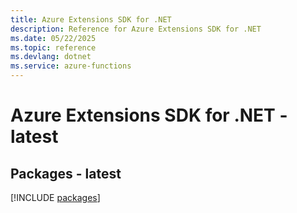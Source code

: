 ```yaml
---
title: Azure Extensions SDK for .NET
description: Reference for Azure Extensions SDK for .NET
ms.date: 05/22/2025
ms.topic: reference
ms.devlang: dotnet
ms.service: azure-functions
---
```

# Azure Extensions SDK for .NET - latest
## Packages - latest
[!INCLUDE [packages](extensions-index.md)]